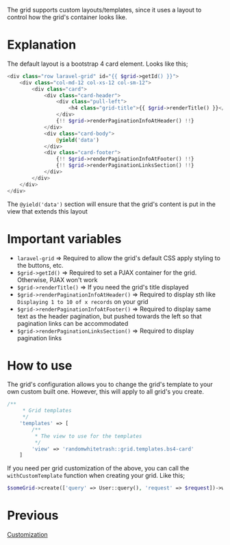 The grid supports custom layouts/templates, since it uses a layout to control how the grid's 
container looks like.

# Explanation
The default layout is a bootstrap 4 card element. Looks like this;
```php
<div class="row laravel-grid" id="{{ $grid->getId() }}">
    <div class="col-md-12 col-xs-12 col-sm-12">
        <div class="card">
            <div class="card-header">
                <div class="pull-left">
                    <h4 class="grid-title">{{ $grid->renderTitle() }}</h4>
                </div>
                {!! $grid->renderPaginationInfoAtHeader() !!}
            </div>
            <div class="card-body">
                @yield('data')
            </div>
            <div class="card-footer">
                {!! $grid->renderPaginationInfoAtFooter() !!}
                {!! $grid->renderPaginationLinksSection() !!}
            </div>
        </div>
    </div>
</div>
```
The `@yield('data')` section will ensure that the grid's content is put in the view that extends this layout

# Important variables
+ `laravel-grid` => Required to allow the grid's default CSS apply styling to the buttons, etc.
+ `$grid->getId()` => Required to set a PJAX container for the grid. Otherwise, PJAX won't work
+ `$grid->renderTitle()` => If you need the grid's title displayed
+ `$grid->renderPaginationInfoAtHeader()` => Required to display sth like `Displaying 1 to 10 of x records` on your grid
+ `$grid->renderPaginationInfoAtFooter()` => Required to display same text as the header pagination, but pushed towards the left so that pagination links can be accommodated
+ `$grid->renderPaginationLinksSection()` => Required to display pagination links

# How to use
The grid's configuration allows you to change the grid's template to your own custom built one. However, this will apply to all grid's you create.
```php
/**
     * Grid templates
     */
    'templates' => [
        /**
         * The view to use for the templates
         */
        'view' => 'randomwhitetrash::grid.templates.bs4-card'
    ]
```
If you need per grid customization of the above, you can call the `withCustomTemplate` function when creating your grid. Like this;
```php
$someGrid->create(['query' => User::query(), 'request' => $request])->withCustomTemplate('view_name')
```

# Previous
[Customization](customization.md)